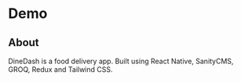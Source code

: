 # Demo

## About

DineDash is a food delivery app. Built using React Native, SanityCMS, GROQ, Redux and Tailwind CSS.
